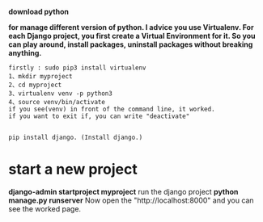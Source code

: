 **download python**

**for manage different version of python. I advice you use Virtualenv. For each Django project, you first create a Virtual Environment for it. So you can play around, install packages, uninstall packages without breaking anything.**

```
firstly : sudo pip3 install virtualenv
1、mkdir myproject 
2、cd myproject
3、virtualenv venv -p python3
4、source venv/bin/activate
if you see(venv) in front of the command line, it worked.
if you want to exit if, you can write "deactivate"


pip install django. (Install django.)

```
# start a new project 
**django-admin startproject myproject**
run the django project 
**python manage.py runserver**
Now open the "http://localhost:8000" and you can see the worked page.
